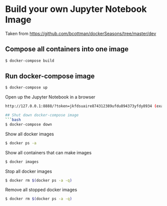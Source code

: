 # Build your own Jupyter Notebook Image

Taken from https://github.com/bcottman/dockerSeasons/tree/master/dev

## Compose all containers into one image
```bash
$ docker-compose build
```

## Run docker-compose image
```bash
$ docker-compose up
```

Open up the Jupyter Notebook in a browser
```bash
http://127.0.0.1:8888/?token=jkfdsuaire874312389ufdu894373yfdy8934 (example)

## Shut down docker-compose image
```bash
$ docker-compose down
```

Show all docker images
```bash
$ docker ps -a
```

Show all containers that can make images
```bash
$ docker images
```

Stop all docker images
```bash
$ docker rm $(docker ps -a -q)
```

Remove all stopped docker images
```bash
$ docker rm $(docker ps -a -q)
```
